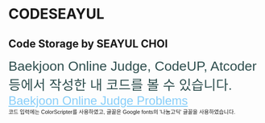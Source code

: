 # CODESEAYUL
## Code Storage by SEAYUL CHOI

<style>
	@import url('https://fonts.googleapis.com/css?family=Nanum+Gothic&display=swap');
    a:link{color:lightskyblue;font-family: 'Nanum Gothic', sans-serif;font-size:18pt;}
	a:visited{color:lightskyblue;font-family: 'Nanum Gothic', sans-serif;font-size:18pt;}
	a:hover{color:lightskyblue;font-family: 'Nanum Gothic', sans-serif;font-size:18pt;}
	a:active{color:springgreen;font-family: 'Nanum Gothic', sans-serif;font-size:18pt;}
</style>
<div style="font-size:20pt;color:darkslategray;font-family: 'Nanum Gothic', sans-serif;">Baekjoon Online Judge, CodeUP, Atcoder 등에서 작성한 내 코드를 볼 수 있습니다.</div>
<a href="https://seayurre.github.io/CODESEAYUL/BaekjoonOJ_home.html">Baekjoon Online Judge Problems</a>
<div style="font-size:8pt;font-family: 'Nanum Gothic', sans-serif;">코드 입력에는 ColorScripter를 사용하였고, 글꼴은 Google fonts의 '나눔고딕' 글꼴을 사용하였습니다.</div>
